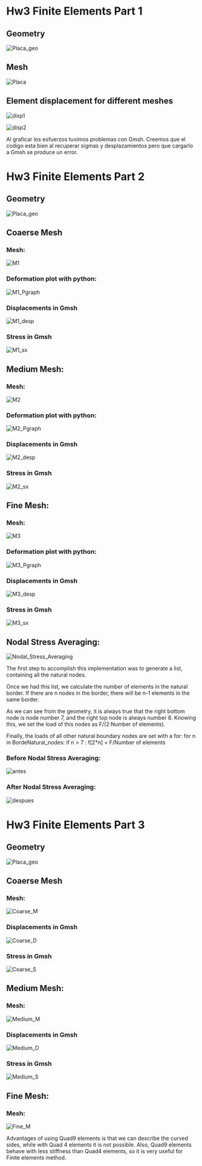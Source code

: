 # Hw3 Finite Elements Part 1
## Geometry
![Placa_geo](Placa_geo.png) 
## Mesh
![Placa](Placa.png) 
## Element displacement for different meshes
![disp1](Desp.png) 

![disp2](deformada.png) 

Al graficar los esfuerzos tuvimos problemas con Gmsh. Creemos que el codigo esta bien al recuperar sigmas y desplazamientos pero que cargarlo a Gmsh se produce un error.


# Hw3 Finite Elements Part 2
## Geometry
![Placa_geo](Placa_geo.png) 

## Coaerse Mesh

### Mesh:
![M1](Homework3_Part2/M1.png)
### Deformation plot with python: 
![M1_Pgraph](Homework3_Part2/M1_Pgraph.png)
### Displacements in Gmsh
![M1_desp](Homework3_Part2/M1_desp.png)
### Stress in Gmsh
![M1_sx](Homework3_Part2/M1_sx.png)

## Medium Mesh:

### Mesh:
![M2](Homework3_Part2/M2.png)
### Deformation plot with python: 
![M2_Pgraph](Homework3_Part2/M2_Pgraph.png)
### Displacements in Gmsh
![M2_desp](Homework3_Part2/M2_desp.png)
### Stress in Gmsh
![M2_sx](Homework3_Part2/M2_sx.png)

## Fine Mesh:

### Mesh:
![M3](Homework3_Part2/M3.png)
### Deformation plot with python:  
![M3_Pgraph](Homework3_Part2/M3_Pgraph.png)
### Displacements in Gmsh
![M3_desp](Homework3_Part2/M3_desp.png)
### Stress in Gmsh
![M3_sx](Homework3_Part2/M3_sx.png)


## Nodal Stress Averaging:

![Nodal_Stress_Averaging](Homework3_Part2/Nodal_Stress_Averaging.png)


The first step to accomplish this implementation was to generate a list, containing all the natural nodes.

Once we had this list, we calculate the number of elements in the natural border. If there are n nodes in the border, there will be n-1 elements in the same border. 

As we can see from the geometry, it is always  true that the right bottom node is node number 7, and the right top node is always number 8. Knowing this, we set the load of this nodes as F/(2·Number of elements).

Finally, the loads of all other natural boundary nodes are set with a for:
for n in BordeNatural_nodes:
    if n > 7 :
        f[2*n] = F/Number of elements

### Before Nodal Stress Averaging:
![antes](Homework3_Part2/antes.png)

### After Nodal Stress Averaging:
![despues](Homework3_Part2/despues.png)


# Hw3 Finite Elements Part 3
## Geometry
![Placa_geo](Placa_geo.png)

## Coaerse Mesh

### Mesh:
![Coarse_M](HW3_Part3/Coarse_Mesh/Coarse_M.png)
### Displacements in Gmsh
![Coarse_D](HW3_Part3/Coarse_Mesh/Coarse_D.png)
### Stress in Gmsh
![Coarse_S](HW3_Part3/Coarse_Mesh/Coarse_S.png)

## Medium Mesh:

### Mesh:
![Medium_M](HW3_Part3/Medium_Mesh/Medium_M.png)

### Displacements in Gmsh
![Medium_D](HW3_Part3/Medium_Mesh/Medium_D.png)
### Stress in Gmsh
![Medium_S](HW3_Part3/Medium_Mesh/Medium_S.png)

## Fine Mesh:

### Mesh:
![Fine_M](HW3_Part3/Fine_Mesh/Fine_Mesh.png)

Advantages of using Quad9 elements is that we can describe the curved sides, while with Quad 4 elements it is not possible. Also, Quad9 elements behave with less stiffness than Quad4 elements, so it is very useful for Finite elements method.
